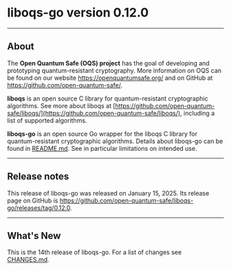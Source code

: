 # liboqs-go version 0.12.0

---

## About

The **Open Quantum Safe (OQS) project** has the goal of developing and
prototyping quantum-resistant cryptography. More information on OQS can be
found on our website https://openquantumsafe.org/ and on GitHub at
https://github.com/open-quantum-safe/.

**liboqs** is an open source C library for quantum-resistant cryptographic
algorithms. See more about liboqs at
[https://github.com/open-quantum-safe/liboqs/](https://github.com/open-quantum-safe/liboqs/),
including a list of supported algorithms.

**liboqs-go** is an open source Go wrapper for the liboqs C library for
quantum-resistant cryptographic algorithms. Details about liboqs-go can be
found in
[README.md](https://github.com/open-quantum-safe/liboqs-go/blob/main/README.md).
See in particular limitations on intended use.

---

## Release notes

This release of liboqs-go was released on January 15, 2025. Its release page on
GitHub is https://github.com/open-quantum-safe/liboqs-go/releases/tag/0.12.0.

---

## What's New

This is the 14th release of liboqs-go. For a list of changes see
[CHANGES.md](https://github.com/open-quantum-safe/liboqs-go/blob/main/CHANGES.md).
